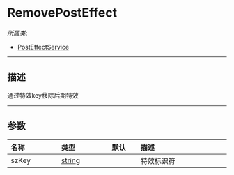 # RemovePostEffect

*所属类*:
* [PostEffectService](/Api/Classes/Effect/PostEffectService.md)
------------------------------------------------------------------------------------------
## 描述

通过特效key移除后期特效

------------------------------------------------------------------------------------------
## 参数

|<div style="width:100px">名称</div>|<div style="width:100px">类型</div>|<div style="width:50px">默认</div>|<div style="width:350px">描述</div>|
|:---|:---|:---|:---|
|szKey|[string](/Api/DataType/String.md)||特效标识符|
